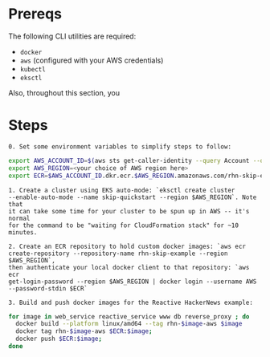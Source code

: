 # Prereqs

The following CLI utilities are required:
 - `docker`
 - `aws` (configured with your AWS credentials)
 - `kubectl`
 - `eksctl`

Also, throughout this section, you 

# Steps

	0. Set some environment variables to simplify steps to follow:

```bash
export AWS_ACCOUNT_ID=$(aws sts get-caller-identity --query Account --output text)
export AWS_REGION=<your choice of AWS region here>
export ECR=$AWS_ACCOUNT_ID.dkr.ecr.$AWS_REGION.amazonaws.com/rhn-skip-example
```

	1. Create a cluster using EKS auto-mode: `eksctl create cluster
	--enable-auto-mode --name skip-quickstart --region $AWS_REGION`. Note that
	it can take some time for your cluster to be spun up in AWS -- it's normal
	for the command to be "waiting for CloudFormation stack" for ~10 minutes.
	
	2. Create an ECR repository to hold custom docker images: `aws ecr
	create-repository --repository-name rhn-skip-example --region $AWS_REGION`,
	then authenticate your local docker client to that repository: `aws ecr
	get-login-password --region $AWS_REGION | docker login --username AWS
	--password-stdin $ECR`
	
	3. Build and push docker images for the Reactive HackerNews example:

```bash
for image in web_service reactive_service www db reverse_proxy ; do
  docker build --platform linux/amd64 --tag rhn-$image-aws $image
  docker tag rhn-$image-aws $ECR:$image;
  docker push $ECR:$image;
done
```
